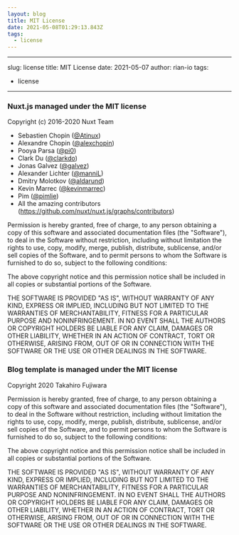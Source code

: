 ```yaml
---
layout: blog
title: MIT License
date: 2021-05-08T01:29:13.843Z
tags:
  - license
---
```

- - -

slug: license
title: MIT License
date: 2021-05-07
author: rian-io
tags:

* license

- - -

### Nuxt.js managed under the MIT license

Copyright (c) 2016-2020 Nuxt Team

* Sebastien Chopin ([@Atinux](https://github.com/Atinux))
* Alexandre Chopin ([@alexchopin](https://github.com/alexchopin))
* Pooya Parsa ([@pi0](https://github.com/pi0))
* Clark Du ([@clarkdo](https://github.com/clarkdo))
* Jonas Galvez ([@galvez](https://github.com/galvez))
* Alexander Lichter ([@manniL](https://github.com/manniL))
* Dmitry Molotkov ([@aldarund](https://github.com/aldarund))
* Kevin Marrec ([@kevinmarrec](https://github.com/kevinmarrec))
* Pim ([@pimlie](https://github.com/pimlie))
* All the amazing contributors (https://github.com/nuxt/nuxt.js/graphs/contributors)

Permission is hereby granted, free of charge, to any person obtaining a copy
of this software and associated documentation files (the "Software"), to deal
in the Software without restriction, including without limitation the rights
to use, copy, modify, merge, publish, distribute, sublicense, and/or sell
copies of the Software, and to permit persons to whom the Software is
furnished to do so, subject to the following conditions:

The above copyright notice and this permission notice shall be included in all
copies or substantial portions of the Software.

THE SOFTWARE IS PROVIDED "AS IS", WITHOUT WARRANTY OF ANY KIND, EXPRESS OR
IMPLIED, INCLUDING BUT NOT LIMITED TO THE WARRANTIES OF MERCHANTABILITY,
FITNESS FOR A PARTICULAR PURPOSE AND NONINFRINGEMENT. IN NO EVENT SHALL THE
AUTHORS OR COPYRIGHT HOLDERS BE LIABLE FOR ANY CLAIM, DAMAGES OR OTHER
LIABILITY, WHETHER IN AN ACTION OF CONTRACT, TORT OR OTHERWISE, ARISING FROM,
OUT OF OR IN CONNECTION WITH THE SOFTWARE OR THE USE OR OTHER DEALINGS IN THE
SOFTWARE.

### Blog template is managed under the MIT license

Copyright 2020 Takahiro Fujiwara

Permission is hereby granted, free of charge, to any person obtaining a copy of this software and associated documentation files (the "Software"), to deal in the Software without restriction, including without limitation the rights to use, copy, modify, merge, publish, distribute, sublicense, and/or sell copies of the Software, and to permit persons to whom the Software is furnished to do so, subject to the following conditions:

The above copyright notice and this permission notice shall be included in all copies or substantial portions of the Software.

THE SOFTWARE IS PROVIDED "AS IS", WITHOUT WARRANTY OF ANY KIND, EXPRESS OR IMPLIED, INCLUDING BUT NOT LIMITED TO THE WARRANTIES OF MERCHANTABILITY, FITNESS FOR A PARTICULAR PURPOSE AND NONINFRINGEMENT. IN NO EVENT SHALL THE AUTHORS OR COPYRIGHT HOLDERS BE LIABLE FOR ANY CLAIM, DAMAGES OR OTHER LIABILITY, WHETHER IN AN ACTION OF CONTRACT, TORT OR OTHERWISE, ARISING FROM, OUT OF OR IN CONNECTION WITH THE SOFTWARE OR THE USE OR OTHER DEALINGS IN THE SOFTWARE.
